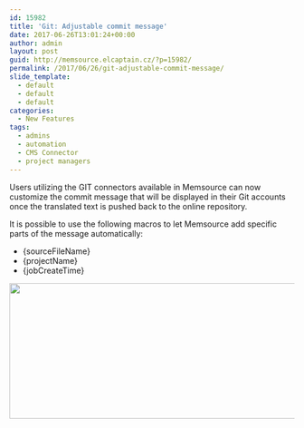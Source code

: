 ```yaml
---
id: 15982
title: 'Git: Adjustable commit message'
date: 2017-06-26T13:01:24+00:00
author: admin
layout: post
guid: http://memsource.elcaptain.cz/?p=15982/
permalink: /2017/06/26/git-adjustable-commit-message/
slide_template:
  - default
  - default
  - default
categories:
  - New Features
tags:
  - admins
  - automation
  - CMS Connector
  - project managers
---
```

Users utilizing the GIT connectors available in Memsource can now customize the commit message that will be displayed in their Git accounts once the translated text is pushed back to the online repository.

It is possible to use the following macros to let Memsource add specific parts of the message automatically:

  * {sourceFileName}
  * {projectName}
  * {jobCreateTime}

[<img class="alignnone wp-image-15988 size-full" src="http://www.memsource.com/wp-content/uploads/2017/06/Commit-message.png" alt="" width="602" height="239" data-id="15988" />](http://www.memsource.com/wp-content/uploads/2017/06/Commit-message.png)